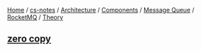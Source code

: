 [Home](https://mengxianbin.github.io) /
[cs-notes](https://mengxianbin.github.io/cs-notes/site) /
[Architecture](https://mengxianbin.github.io/cs-notes/site/Architecture) /
[Components](https://mengxianbin.github.io/cs-notes/site/Architecture/Components) /
[Message Queue](https://mengxianbin.github.io/cs-notes/site/Architecture/Components/Message%20Queue) /
[RocketMQ](https://mengxianbin.github.io/cs-notes/site/Architecture/Components/Message%20Queue/RocketMQ) /
[Theory](https://mengxianbin.github.io/cs-notes/site/Architecture/Components/Message%20Queue/RocketMQ/Theory)

## [zero copy](https://mengxianbin.github.io/cs-notes/site/Architecture/Components/Message%20Queue/RocketMQ/Theory/zero%20copy)
